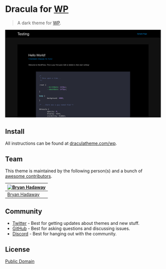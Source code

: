 # Dracula for [WP](https://wordpress.org/)

> A dark theme for [WP](https://wordpress.org/).

![Screenshot](./screenshot.png)

## Install

All instructions can be found at [draculatheme.com/wp](https://draculatheme.com/wp).

## Team

This theme is maintained by the following person(s) and a bunch of [awesome contributors](https://github.com/dracula/wp/graphs/contributors).

| [![Bryan Hadaway](https://github.com/bhadaway.png?size=100)](https://github.com/bhadaway) |
| ----------------------------------------------------------------------------------------- |
| [Bryan Hadaway](https://github.com/bhadaway)                                              |

## Community

- [Twitter](https://twitter.com/draculatheme) - Best for getting updates about themes and new stuff.
- [GitHub](https://github.com/dracula/dracula-theme/discussions) - Best for asking questions and discussing issues.
- [Discord](https://draculatheme.com/discord-invite) - Best for hanging out with the community.

## License

[Public Domain](./LICENSE)